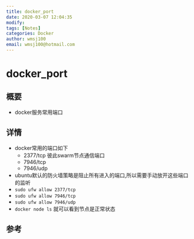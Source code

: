 ```yaml
---
title: docker_port
date: 2020-03-07 12:04:35
modify: 
tags: [Notes]
categories: Docker
author: wmsj100
email: wmsj100@hotmail.com
---
```


# docker_port

## 概要

- docker服务常用端口

## 详情

- docker常用的端口如下
	- 2377/tcp 彼此swarm节点通信端口
	- 7946/tcp
	- 7946/udp 
- ubuntu默认的防火墙策略是阻止所有进入的端口,所以需要手动放开这些端口的监听
- `sudo ufw allow 2377/tcp`
- `sudo ufw allow 7946/tcp`
- `sudo ufw allow 7946/udp`
- `docker node ls` 就可以看到节点是正常状态

## 参考

